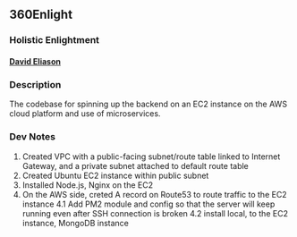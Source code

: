 ## 360Enlight
### Holistic Enlightment
#### [David Eliason](http://www.davethemaker.com)

### Description
The codebase for spinning up the backend on an EC2 instance on the AWS cloud platform and use of microservices.

### Dev Notes
1. Created VPC with a public-facing subnet/route table linked to Internet Gateway, and a private subnet attached to default route table
2. Created Ubuntu EC2 instance within public subnet
3. Installed Node.js, Nginx on the EC2
4. On the AWS side, creted A record on Route53 to route traffic to the EC2 instance
  4.1 Add PM2 module and config so that the server will keep running even after SSH connection is broken
  4.2 install local, to the EC2 instance, MongoDB instance
  
